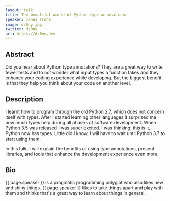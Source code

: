 ```yaml
---
layout: talk
title: The beautiful world of Python type annotations
speaker: Janez Troha
image: dz0ny.jpg
twitter: dz0ny
url: https://dz0ny.dev
---
```


## Abstract
Did you hear about Python type annotations? They are a great way to write fewer tests and to not wonder what input types a function takes and they enhance your coding experience while developing. But the biggest benefit is that they help you think about your code on another level.

## Description
I learnt how to program through the old Python 2.7, which does not concern itself with types. After I started learning other languages it surprised me how much types help during all phases of software development. When Python 3.5 was released I was super excited. I was thinking: this is it, Python now has types. Little did I know, I will have to wait until Python 3.7 to start using them. 

In this talk, I will explain the benefits of using type annotations, present libraries, and tools that enhance the development experience even more.

## Bio
{{ page.speaker }} is a pragmatic programming polyglot who also likes new and shiny things. {{ page.speaker }} likes to take things apart and play with them and thinks that's a great way to learn about things in general.

